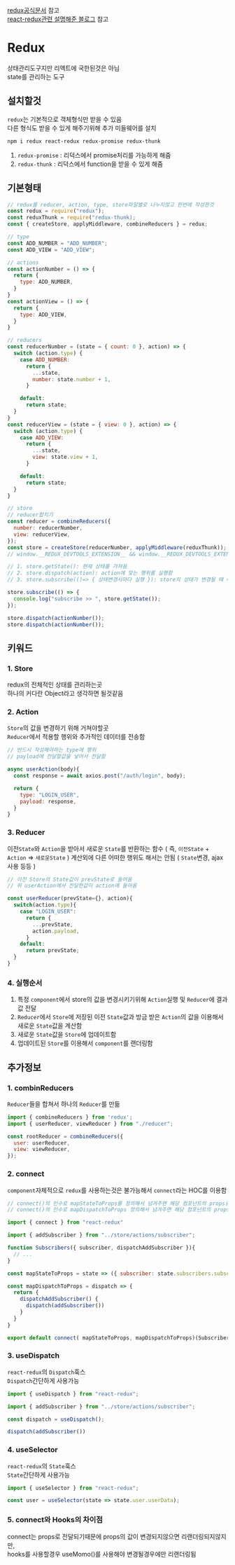[redux공식문서](https://ko.redux.js.org/introduction/getting-started/) 참고    
[react-redux관련 설명해준 블로그](https://medium.com/@ca3rot/%EC%95%84%EB%A7%88-%EC%9D%B4%EA%B2%8C-%EC%A0%9C%EC%9D%BC-%EC%9D%B4%ED%95%B4%ED%95%98%EA%B8%B0-%EC%89%AC%EC%9A%B8%EA%B1%B8%EC%9A%94-react-redux-%ED%94%8C%EB%A1%9C%EC%9A%B0%EC%9D%98-%EC%9D%B4%ED%95%B4-1585e911a0a6) 참고    

# Redux
상태관리도구지만 리액트에 국한된것은 아님   
state를 관리하는 도구   

## 설치할것
`redux`는 기본적으로 객체형식만 받을 수 있음    
다른 형식도 받을 수 있게 해주기위해 추가 미들웨어를 설치
```
npm i redux react-redux redux-promise redux-thunk
```
1. `redux-promise` : 리덕스에서 promise처리를 가능하게 해줌
2. `redux-thunk` : 리덕스에서 function을 받을 수 있게 해줌

## 기본형태
```javascript
// redux를 reducer, action, type, store파일별로 나누지않고 한번에 작성한것
const redux = require("redux");
const reduxThunk = require("redux-thunk);
const { createStore, applyMiddleware, combineReducers } = redux;

// type
const ADD_NUMBER = "ADD_NUMBER";
const ADD_VIEW = "ADD_VIEW";

// actions
const actionNumber = () => {
  return {
    type: ADD_NUMBER,
  }
}
const actionView = () => {
  return {
    type: ADD_VIEW,
  }
}

// reducers
const reducerNumber = (state = { count: 0 }, action) => {
  switch (action.type) {
    case ADD_NUMBER:
      return {
        ...state,
        number: state.number + 1,
      }

    default:
      return state;
  }
}
const reducerView = (state = { view: 0 }, action) => {
  switch (action.type) {
    case ADD_VIEW:
      return {
        ...state,
        view: state.view + 1,
      }

    default:
      return state;
  }
}

// store
// reducer합치기
const reducer = combineReducers({
  number: reducerNumber,
  view: reducerView,
});
const store = createStore(reducerNumber, applyMiddleware(reduxThunk));
// window.__REDUX_DEVTOOLS_EXTENSION__ && window.__REDUX_DEVTOOLS_EXTENSION__(),

// 1. store.getState(): 현재 상태를 가져옴
// 2. store.dispatch(action): action에 맞는 행위를 실행함
// 3. store.subscribe(()=> { 상태변경시마다 실행 }): store의 상태가 변경될 때 마다 실행함

store.subscribe(() => {
  console.log("subscribe >> ", store.getState());
});

store.dispatch(actionNumber());
store.dispatch(actionNumber());
```

## 키워드
### 1. Store
redux의 전체적인 상태를 관리하는곳    
하나의 커다란 Object라고 생각하면 될것같음    

### 2. Action
`Store`의 값을 변경하기 위해 거쳐야할곳   
`Reducer`에서 적용할 행위와 추가적인 데이터를 전송함    
```javascript
// 반드시 작성해야하는 type에 행위
// payload에 전달할값을 넣어서 전달함

async userAction(body){
  const response = await axios.post("/auth/login", body);

  return {
    type: "LOGIN_USER",
    payload: response,
  }
}
```

### 3. Reducer
이전`State`와 `Action`을 받아서 새로운 `State`를 반환하는 함수 ( 즉, `이전State` + `Action` => `새로운State` )
계산외에 다른 어떠한 행위도 해서는 안됨 ( `State`변경, ajax사용 등등 )    
```javascript
// 이전 Store의 State값이 prevState로 들어옴
// 위 userAction에서 전달한값이 action에 들어옴

const userReducer(prevState={}, action){
  switch(action.type){
    case "LOGIN_USER":
      return {
        ...prevState,
        action.payload,
      }
    default:
      return prevState;
  }
}
```

### 4. 실행순서
1. 특정 `component`에서 store의 값을 변경시키기위해 `Action`실행 및 `Reducer`에 결과값 전달   
2. `Reducer`에서 `Store`에 저장된 이전 `State`값과 방금 받은 `Action`의 값을 이용해서 새로운 `State`값을 계산함   
3. 새로운 `State`값을 `Store`에 업데이트함    
4. 업데이트된 `Store`를 이용해서 `component`를 랜더링함   

## 추가정보

### 1. combinReducers
`Reducer`들을 합쳐서 하나의 `Reducer`를 만듦
```javascript
import { combineReducers } from 'redux';
import { userReducer, viewReducer } from "./reducer";

const rootReducer = combineReducers({
  user: userReducer,
  view: viewReducer,
});
```

### 2. connect
`component`자체적으로 `redux`를 사용하는것은 불가능해서 `connect`라는 HOC를 이용함    
```javascript
// connect()의 인수로 mapStateToProps를 정의해서 넘겨주면 해당 컴포넌트의 props로 특정 state값이 들어옴
// connect()의 인수로 mapDispatchToProps 정의해서 넘겨주면 해당 컴포넌트의 props로 특정 dispatch함수가 들어옴

import { connect } from "react-redux"

import { addSubscriber } from "../store/actions/subscriber";

function Subscribers({ subscriber, dispatchAddSubscriber }){
  // ...
}

const mapStateToProps = state => ({ subscriber: state.subscribers.subscriber })

const mapDispatchToProps = dispatch => {
  return {
    dispatchAddSubscriber() {
      dispatch(addSubscriber())
    }
  }
}

export default connect( mapStateToProps, mapDispatchToProps)(Subscribers);
```

### 3. useDispatch
`react-redux`의 `Dispatch`훅스    
`Dispatch`간단하게 사용가능   

```javascript
import { useDispatch } from "react-redux";

import { addSubscriber } from "../store/actions/subscriber";

const dispatch = useDispatch();

dispatch(addSubscriber())
```

### 4. useSelector
`react-redux`의 `State`훅스    
`State`간단하게 사용가능   

```javascript
import { useSelector } from "react-redux";

const user = useSelector(state => state.user.userData);
```

### 5. connect와 Hooks의 차이점
connect는 props로 전달되기때문에 props의 값이 변경되지않으면 리랜더링되지않지만,    
hooks를 사용할경우 useMomo()를 사용해야 변경될경우에만 리랜더링됨


